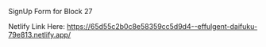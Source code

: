 SignUp Form for Block 27

Netlify Link Here: https://65d55c2b0c8e58359cc5d9d4--effulgent-daifuku-79e813.netlify.app/
